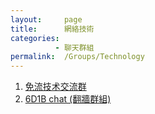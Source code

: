 ```yaml
---
layout:     page
title:      網絡技術
categories: 
          - 聊天群組
permalink:  /Groups/Technology
---
```


1. [免流技术交流群](https://telegram.me/Unlimited_Data)
2. [6D1B chat (翻牆群組)](https://telegram.me/chat6d1b)
